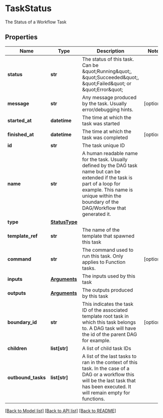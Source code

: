 # TaskStatus

The Status of a Workflow Task
## Properties
Name | Type | Description | Notes
------------ | ------------- | ------------- | -------------
**status** | **str** | The status of this task. Can be \&quot;Running\&quot;, \&quot;Succeeded\&quot;, \&quot;Failed\&quot; or \&quot;Error\&quot; | 
**message** | **str** | Any message produced by the task. Usually error/debugging hints. | [optional] 
**started_at** | **datetime** | The time at which the task was started | 
**finished_at** | **datetime** | The time at which the task was completed | [optional] 
**id** | **str** | The task unique ID | 
**name** | **str** | A human readable name for the task. Usually defined by the DAG task name but can be extended if the task is part of a loop for example. This name is unique within the boundary of the DAG/Workflow that generated it. | 
**type** | [**StatusType**](StatusType.md) |  | 
**template_ref** | **str** | The name of the template that spawned this task | 
**command** | **str** | The command used to run this task. Only applies to Function tasks. | [optional] 
**inputs** | [**Arguments**](Arguments.md) | The inputs used by this task | 
**outputs** | [**Arguments**](Arguments.md) | The outputs produced by this task | 
**boundary_id** | **str** | This indicates the task ID of the associated template root             task in which this task belongs to. A DAG task will have the id of the             parent DAG for example. | [optional] 
**children** | **list[str]** | A list of child task IDs | 
**outbound_tasks** | **list[str]** | A list of the last tasks to ran in the context of this task. In the case of a DAG or a workflow this will be the last task that has been executed. It will remain empty for functions. | 

[[Back to Model list]](../README.md#documentation-for-models) [[Back to API list]](../README.md#documentation-for-api-endpoints) [[Back to README]](../README.md)


